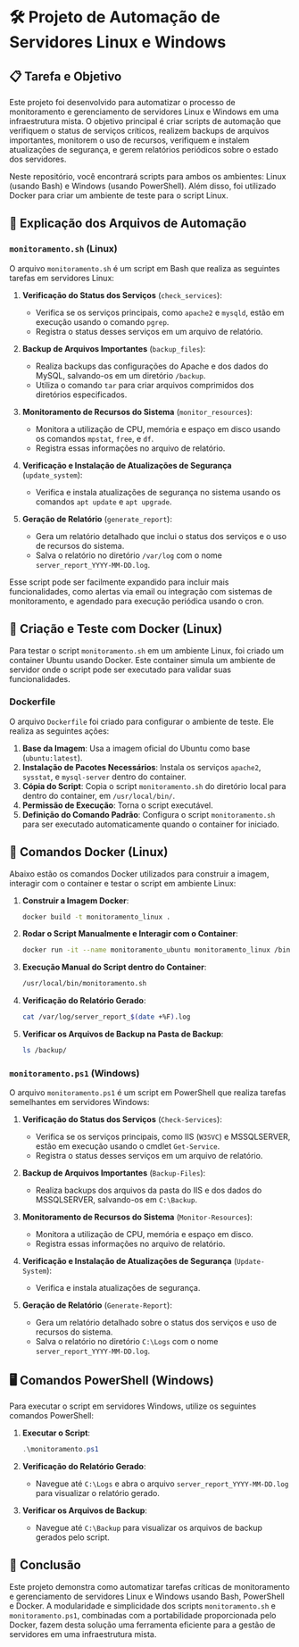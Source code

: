 # 🛠️ Projeto de Automação de Servidores Linux e Windows

## 📋 Tarefa e Objetivo

Este projeto foi desenvolvido para automatizar o processo de monitoramento e gerenciamento de servidores Linux e Windows em uma infraestrutura mista. O objetivo principal é criar scripts de automação que verifiquem o status de serviços críticos, realizem backups de arquivos importantes, monitorem o uso de recursos, verifiquem e instalem atualizações de segurança, e gerem relatórios periódicos sobre o estado dos servidores.

Neste repositório, você encontrará scripts para ambos os ambientes: Linux (usando Bash) e Windows (usando PowerShell). Além disso, foi utilizado Docker para criar um ambiente de teste para o script Linux.

## 📜 Explicação dos Arquivos de Automação

### `monitoramento.sh` (Linux)

O arquivo `monitoramento.sh` é um script em Bash que realiza as seguintes tarefas em servidores Linux:

1. **Verificação do Status dos Serviços** (`check_services`):
   - Verifica se os serviços principais, como `apache2` e `mysqld`, estão em execução usando o comando `pgrep`.
   - Registra o status desses serviços em um arquivo de relatório.

2. **Backup de Arquivos Importantes** (`backup_files`):
   - Realiza backups das configurações do Apache e dos dados do MySQL, salvando-os em um diretório `/backup`.
   - Utiliza o comando `tar` para criar arquivos comprimidos dos diretórios especificados.

3. **Monitoramento de Recursos do Sistema** (`monitor_resources`):
   - Monitora a utilização de CPU, memória e espaço em disco usando os comandos `mpstat`, `free`, e `df`.
   - Registra essas informações no arquivo de relatório.

4. **Verificação e Instalação de Atualizações de Segurança** (`update_system`):
   - Verifica e instala atualizações de segurança no sistema usando os comandos `apt update` e `apt upgrade`.

5. **Geração de Relatório** (`generate_report`):
   - Gera um relatório detalhado que inclui o status dos serviços e o uso de recursos do sistema.
   - Salva o relatório no diretório `/var/log` com o nome `server_report_YYYY-MM-DD.log`.
  
Esse script pode ser facilmente expandido para incluir mais funcionalidades, como alertas via email ou integração com sistemas de monitoramento, e agendado para execução periódica usando o cron.

## 🐳 Criação e Teste com Docker (Linux)

Para testar o script `monitoramento.sh` em um ambiente Linux, foi criado um container Ubuntu usando Docker. Este container simula um ambiente de servidor onde o script pode ser executado para validar suas funcionalidades.

### Dockerfile

O arquivo `Dockerfile` foi criado para configurar o ambiente de teste. Ele realiza as seguintes ações:

1. **Base da Imagem**: Usa a imagem oficial do Ubuntu como base (`ubuntu:latest`).
2. **Instalação de Pacotes Necessários**: Instala os serviços `apache2`, `sysstat`, e `mysql-server` dentro do container.
3. **Cópia do Script**: Copia o script `monitoramento.sh` do diretório local para dentro do container, em `/usr/local/bin/`.
4. **Permissão de Execução**: Torna o script executável.
5. **Definição do Comando Padrão**: Configura o script `monitoramento.sh` para ser executado automaticamente quando o container for iniciado.

## 🚀 Comandos Docker (Linux)

Abaixo estão os comandos Docker utilizados para construir a imagem, interagir com o container e testar o script em ambiente Linux:

1. **Construir a Imagem Docker**:
   ```bash
   docker build -t monitoramento_linux .
   ```

2. **Rodar o Script Manualmente e Interagir com o Container**:
   ```bash
   docker run -it --name monitoramento_ubuntu monitoramento_linux /bin/bash
   ```

3. **Execução Manual do Script dentro do Container**:
   ```bash
   /usr/local/bin/monitoramento.sh
   ```

4. **Verificação do Relatório Gerado**:
   ```bash
   cat /var/log/server_report_$(date +%F).log
   ```

5. **Verificar os Arquivos de Backup na Pasta de Backup**:
   ```bash
   ls /backup/
   ```

### `monitoramento.ps1` (Windows)

O arquivo `monitoramento.ps1` é um script em PowerShell que realiza tarefas semelhantes em servidores Windows:

1. **Verificação do Status dos Serviços** (`Check-Services`):
   - Verifica se os serviços principais, como IIS (`W3SVC`) e MSSQLSERVER, estão em execução usando o cmdlet `Get-Service`.
   - Registra o status desses serviços em um arquivo de relatório.

2. **Backup de Arquivos Importantes** (`Backup-Files`):
   - Realiza backups dos arquivos da pasta do IIS e dos dados do MSSQLSERVER, salvando-os em `C:\Backup`.

3. **Monitoramento de Recursos do Sistema** (`Monitor-Resources`):
   - Monitora a utilização de CPU, memória e espaço em disco. 
   - Registra essas informações no arquivo de relatório.

4. **Verificação e Instalação de Atualizações de Segurança** (`Update-System`):
   - Verifica e instala atualizações de segurança.

5. **Geração de Relatório** (`Generate-Report`):
   - Gera um relatório detalhado sobre o status dos serviços e uso de recursos do sistema.
   - Salva o relatório no diretório `C:\Logs` com o nome `server_report_YYYY-MM-DD.log`.

## 🖥️ Comandos PowerShell (Windows)

Para executar o script em servidores Windows, utilize os seguintes comandos PowerShell:

1. **Executar o Script**:
   ```powershell
   .\monitoramento.ps1
   ```

2. **Verificação do Relatório Gerado**:
   - Navegue até `C:\Logs` e abra o arquivo `server_report_YYYY-MM-DD.log` para visualizar o relatório gerado.

3. **Verificar os Arquivos de Backup**:
   - Navegue até `C:\Backup` para visualizar os arquivos de backup gerados pelo script.


## 📜 Conclusão

Este projeto demonstra como automatizar tarefas críticas de monitoramento e gerenciamento de servidores Linux e Windows usando Bash, PowerShell e Docker. A modularidade e simplicidade dos scripts `monitoramento.sh` e `monitoramento.ps1`, combinadas com a portabilidade proporcionada pelo Docker, fazem desta solução uma ferramenta eficiente para a gestão de servidores em uma infraestrutura mista.
